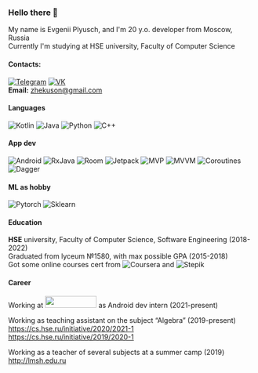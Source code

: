 ### Hello there 👋


My name is Evgenii Plyusch, and I'm 20 y.o. developer from Moscow, Russia  
Currently I'm studying at HSE university, Faculty of Computer Science  
#### Contacts:
[![Telegram](https://img.shields.io/badge/telegram-1DA1F2?logo=telegram&style=for-the-badge&logoColor=fff)](https://t.me/Zhekuson)
[![VK](https://img.shields.io/badge/VK-1DA1F2?logo=vk&style=for-the-badge&logoColor=fff)](https://vk.com/zhekuson)  
**Email:**  zhekuson@gmail.com  

#### Languages
![Kotlin](https://img.shields.io/badge/-Kotlin-2d96ff?style=for-the-badge&logo=kotlin&logoColor=orange)
![Java](https://img.shields.io/badge/-Java-ff2120?style=for-the-badge&logo=java)
![Python](https://img.shields.io/badge/-Python-000000?style=for-the-badge&logo=Python)
![C++](https://img.shields.io/badge/-C++-blue?style=for-the-badge&logo=c%2B%2B)

#### App dev
![Android](https://img.shields.io/badge/-Android-dbdbdb?style=for-the-badge&logo=Android&logoColor=green)
![RxJava](https://img.shields.io/badge/-RxJava-dbdbdb?style=for-the-badge&logo=ReactiveX&logoColor=B7178C)
![Room](https://img.shields.io/badge/-Room-dbdbdb?style=for-the-badge)
![Jetpack](https://img.shields.io/badge/-Jetpack-dbdbdb?style=for-the-badge)
![MVP](https://img.shields.io/badge/-MVP-dbdbdb?style=for-the-badge)
![MVVM](https://img.shields.io/badge/-MVVM-dbdbdb?style=for-the-badge)
![Coroutines](https://img.shields.io/badge/-Coroutines-dbdbdb?style=for-the-badge)
![Dagger](https://img.shields.io/badge/--dbdbdb?style=for-the-badge)
#### ML as hobby
![Pytorch](https://img.shields.io/badge/-Pytorch-000000?style=for-the-badge&logo=Pytorch&logoColor=orange)
![Sklearn](https://img.shields.io/badge/-Sklearn-f89939?style=for-the-badge&logo=Scikit_Learn&logoColor=orange)

#### Education
**HSE** university, Faculty of Computer Science, Software Engineering (2018-2022)  
Graduated from lyceum №1580, with max possible GPA (2015-2018)  
Got some online courses cert from ![Coursera](https://img.shields.io/badge/-Coursera-035d9e?style=for-the-badge&logo=Coursera&logoColor=white)
and ![Stepik](https://img.shields.io/badge/-Stepik-66cc66?style=for-the-badge&logo=Stepik&logoColor=white)

#### Career

Working at <a href="https://www.kaspersky.ru/"><img src="https://user-images.githubusercontent.com/30335842/125087056-d9669780-e0d4-11eb-8def-61c696803b0a.png" height="24" width="105"></a>
 as Android dev intern (2021-present)

Working as teaching assistant on the subject “Algebra” (2019-present)   
https://cs.hse.ru/initiative/2020/2021-1  
https://cs.hse.ru/initiative/2019/2020-1  

Working as a teacher of several subjects at a summer camp (2019)
  http://lmsh.edu.ru





